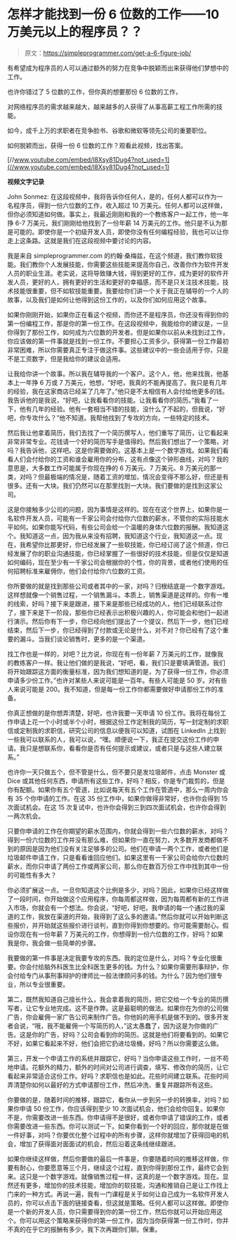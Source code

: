 # 怎样才能找到一份 6 位数的工作——10 万美元以上的程序员？？

> 原文：<https://simpleprogrammer.com/get-a-6-figure-job/>

有希望成为程序员的人可以通过额外的努力在竞争中脱颖而出来获得他们梦想中的工作。

也许你错过了 5 位数的工作，但你真的想要那份 6 位数的工作，

对网络程序员的需求越来越大，越来越多的人获得了从事高薪工程工作所需的技能。

如今，成千上万的求职者在竞争脸书、谷歌和微软等领先公司的重要职位。

如何脱颖而出，获得一份 6 位数的工作？观看此视频，找出答案。

[//www.youtube.com/embed/l8Xsy81Dug4?not_used=1](//www.youtube.com/embed/l8Xsy81Dug4?not_used=1)

**视频文字记录**

John Sonmez: 在这段视频中，我将告诉你任何人，是的，任何人都可以作为一名程序员，得到一份六位数的工作，收入超过 10 万美元。任何人都可以这样做，但你必须知道如何做。事实上，我最近刚刚和我的一个教练客户一起工作，他一年挣 6-7 万美元，我们刚刚给他找到了一份年薪 14 万美元的工作。他只是不认为那是可能的。即使你是一个初级开发人员，即使你没有任何编程经验，我也可以让你走上这条路。这就是我们在这段视频中要讨论的内容。

我是来自 simpleprogrammer.com 的约翰·桑梅兹，在这个频道，我们教你软技能。我们教你个人发展技能，你需要这些技能来提高你自己，改善你作为软件开发人员的职业生涯。老实说，这将导致赚大钱，得到更好的工作，成为更好的软件开发人员，更好的人，拥有更好的生活和更好的幸福感，而不是只关注技术技能，技术技能很重要，但不如软技能重要。我要给你们讲一个关于我正在辅导的一个人的故事，以及我们是如何让他得到这份工作的，以及你们如何应用这个故事。

如果你刚刚开始，如果你正在看这个视频，而你还不是程序员，你还没有得到你的第一份编程工作，那是你的第一份工作。在这段视频中，我能给你的建议是，一旦你得到了那份工作，如何成为六位数的开发者。但是如果你以前从未找到过工作，你应该做的第一件事就是找到一份工作。不要担心工资多少。获得第一份工作最初非常困难，所以你需要真正专注于做这件事。这些建议中的一些会适用于你，只是不是工资数字，但是我给你的建议会适用。

让我给你讲一个故事。所以我在辅导我的一个客户。这个人，他，他来找我，他基本上一年挣 6 万或 7 万美元，他想，“好吧，我真的不能再提高了。我只是有几年的经验，我在这家商店已经呆了几年了。”他只是不太相信有人会付给他更多的钱。我告诉他的是我说，“好吧，让我看看你的技能。让我看看你的简历。”我看了一下，他有几年的经验。他有一套相当不错的技能，没什么了不起的，但我说，“好吧，你专攻什么？”他不知道。我帮他找到了专攻的方向，一些特定的技术。

然后我让他拿着简历，我们去找了一个简历撰写人，他们重写了简历，让它看起来非常非常专业。花钱请一个好的简历写手是值得的。然后我们想出了一个策略，对吗？我告诉他，这样吧。这是你需要做的。这基本上是一个数字游戏。如果我们看看人们会付给你的工资和谁会雇用你的分布，这有点像这个钟形曲线，对吗？我的意思是，大多数工作可能属于你现在挣的 6 万美元、7 万美元、8 万美元的那一类，对吗？但最极端的情况是，随着工资的增加，情况会变得不那么好，但还是有很多。还有一大块。我们仍然可以在那里找到一大块。我们要做的是找到这家公司。

这是你接触多少公司的问题，因为事情是这样的。现在在这个世界上，如果你是一名软件开发人员，可能有一千家公司会付给你六位数的薪水，不管你的实际技能水平如何。如果你能写代码，有些公司会给一个温暖的身体六位数的报酬。我知道这个。我知道这一点，因为我从来没有招聘，我知道这个行业，我知道这一点。现在，我希望你比那更好，你已经发展了一些软技能，你已经订阅了这个频道，你已经发展了你的职业沟通技能，你已经掌握了一些很好的技术技能，但是仅仅是知道如何编码，现在至少有一千家公司会根据你的个性，你的背景，或者他们使用的任何招聘标准来雇佣你，他们会付给你六位数的工资。

你所要做的就是找到那些公司或者其中的一家，对吗？归根结底是一个数字游戏。这样想就像一个销售过程，一个销售漏斗。本质上，销售渠道是这样的。你有一堆的线索，好吗？接下来是跟进，接下来是那些已经成功的人，他们已经联系过你了，接下来是下一阶段，那些你已经表示出积极兴趣的人，你可能会和他们一起进行演示。然后你有下一步，你已经向他们提出了一个提议，然后下一步，他们已经结束，然后下一步，你已经得到了付款或无论是什么，对不对？你已经有了这个重要的漏斗。当我们谈论销售时，更多的是一个渠道。

找工作也是一样的，对吧？比方说，你现在有一份年薪 7 万美元的工作，就像我的教练客户一样。我让他们做的是我说，“好吧，看，我们只是要填满管道。我们将开始跟踪这方面的衡量标准，因为我们想知道的是，为了获得一份工作，你必须申请多少份工作。”也许对某些人来说可能是一百年。有些人可能是 50 岁。对有些人来说可能是 200。我不知道，但是每一份工作你都需要做好申请那份工作的准备。

你真正想做的是你想弄清楚，好吧，也许我要一天申请 10 份工作。我将在每份工作申请上花一个小时或半个小时，根据这份工作定制我的简历，写一封定制的求职信或定制我的求职信，研究公司的信息以便我可以知道，试图在 LinkedIn 上找到一些我可以联系的人，我可以说，“嘿。顺便说一下，我正在提交这份工作的申请。我只是想联系你，看看你是否有任何提示或建议，或者只是与这些人建立联系。”

也许你一天只做五个，但不管是什么，但不要只是发垃圾邮件，点击 Monster 或 Dice 或其他任何东西，申请所有这些工作，好吗？相反，你是专门裁剪的，但是你有配额。如果你有五个管道，比如说每天有五个工作在管道中，那么一周内你会有 35 个你申请的工作。在这 35 份工作中，如果你做得非常好，也许你会得到 15 次面试机会。在这 15 次复试中，也许你会得到三到四次面试机会，也许你会得到一两次机会。

只要你申请的工作在你期望的薪水范围内，你就会得到一些六位数的薪水，对吗？得到一份六位数的工作并没有那么难，但如果你一直在努力，大多数开发商都做不到的原因是因为他们没有关注足够多的公司。他们在申请一两个工作，或者他们是垃圾邮件申请工作，只是看看谁回应他们。如果这里有一千家公司会给你六位数的薪水，而你只申请了两份工作或两家公司，那么你在数百万份工作中找到其中一份的可能性有多大？

你必须扩展这一点。一旦你知道这个比例是多少，对吗？因此，如果你已经这样做了一段时间，你开始做这个应用程序，你每周都这样做，因为每周都有新的工作进入市场，你就会有一个想法。你会说，“好吧，好吧，我申请的每一个通过我的渠道的工作，我放在渠道的开始，我得到了这么多的邀请。”然后你就可以开始判断这些报价，并开始就这些报价进行谈判，直到你得到你想要的。你可能需要耐心。假设你现在有一份年薪 7 万美元的工作，你想得到一份六位数的工作，好吗？如果我是你，我会做一些简单的步骤。

我要做的第一件事是决定我要专攻的东西。我的定位是什么，对吗？专业化很重要。你会付给脑外科医生比全科医生更多的钱。为什么？如果你需要刑事辩护，你会付给专门从事刑事辩护的律师比一般法律顾问多的钱。为什么？因为他们很专业，所以专业很重要。

第二，既然我知道自己擅长什么，我会拿着我的简历，把它交给一个专业的简历撰写者，让它专业地完成。这不是作弊。这是最聪明的做法。如果你在为你的公司做广告，你会雇佣一家广告公司来制作广告。你他妈的用手机是做不到的。很多开发者会说，“哦，我不能雇佣一个写简历的人，”这太愚蠢了，因为这是为你做的广告。这是你的广告，好吗？公司会看到你的简历。这就是他们将要看到的。如果它不好，如果它看起来不好，他们会把它扔进垃圾桶，好吗？所以你需要这么做。

第三，开发一个申请工作的系统并跟踪它，好吗？当你申请这些工作时，一丝不苟地申请。花额外的精力，额外的时间对公司进行调查，填写、修改你的简历，让它看起来非常适合这份工作。好吗？求职信也是如此。花些时间建立联系。花些时间弄清楚你如何以最好的方式申请那份工作，然后冲洗、重复并跟踪所有这些。

你要做的是，随着时间的推移，跟踪它，看你从一步到另一步的转换率，对吗？如果你申请 50 份工作，你应该得到至少 10 次面试机会，他们会给你回复。如果你不是，你需要改进一些东西。你申请得不是很好，或者你申请了错误的工作，或者你需要改进一些东西。你可以测试一下。如果你看到一个好的回应，那你就是在做一件好事，对吗？你要优化整个过程中的所有步骤，这样你就增加了获得回电的机会，增加了获得面对面面试的机会，然后沿着这条线继续跟进。

如果你继续这样做，然后你要做的最后一件事是，你要随着时间的推移这样做，你要有耐心，你要愿意等三个月，继续这个过程，直到你得到那份工作，最终它会到来。这只是一个数字游戏。就像销售过程一样，这真的是一个数字游戏。现在。显然还有更多，增加你的技术技能，增加你的软技能，沟通和推销自己是让工作找上门来的一种方式。再说一遍，我有一门课程是关于如何让自己成为一名软件开发人员的，你可以点击下面的链接查看，但这就是策略。任何人都可以这样做。即使你是一个新的开发人员，你只需要得到你的第一份工作，然后你就可以开始应用这个。你可以用这个策略来获得你的第一份工作，因为当你获得第一份工作时，你并不真的在乎它的报酬有多少。我下次再跟你们聊。保重。